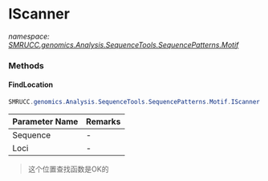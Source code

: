﻿# IScanner
_namespace: [SMRUCC.genomics.Analysis.SequenceTools.SequencePatterns.Motif](./index.md)_





### Methods

#### FindLocation
```csharp
SMRUCC.genomics.Analysis.SequenceTools.SequencePatterns.Motif.IScanner.FindLocation(System.String,System.String)
```


|Parameter Name|Remarks|
|--------------|-------|
|Sequence|-|
|Loci|-|

> 这个位置查找函数是OK的


